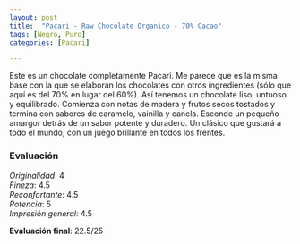 ```yaml
---
layout: post
title:  "Pacari - Raw Chocolate Organico - 70% Cacao"
tags: [Negro, Puro] 
categories: [Pacari]

---
```


Este es un chocolate completamente Pacari. Me parece que es la misma base con la que se elaboran los chocolates con otros ingredientes (sólo que aquí es del 70% en lugar del 60%).
Así tenemos un chocolate liso, untuoso y equilibrado. Comienza con notas de madera y frutos secos tostados y termina con sabores de caramelo, vainilla y canela. Esconde un pequeño amargor detrás de un sabor potente y duradero.
Un clásico que gustará a todo el mundo, con un juego brillante en todos los frentes.


### Evaluación

_Originalidad_: 4  
_Fineza_: 4.5  
_Reconfortante_: 4.5  
_Potencia_: 5  
_Impresión general_: 4.5

**Evaluación final**: 22.5/25
